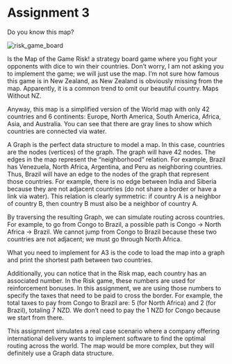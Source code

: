 # Assignment 3

Do you know this map?

![risk_game_board](https://github.com/user-attachments/assets/fbd32c64-48e9-4bd1-b6c1-e9b7241bc65a)

Is the Map of the Game Risk! a strategy board game where you fight your opponents with dice to win their countries. Don’t worry, I am not asking you to implement the game; we will just use the map. I’m not sure how famous this game is in New Zealand, as New Zealand is obviously missing from the map. Apparently, it is a common trend to omit our beautiful country. Maps Without NZ.

Anyway, this map is a simplified version of the World map with only 42 countries and 6 continents: Europe, North America, South America, Africa, Asia, and Australia. You can see that there are gray lines to show which countries are connected via water.

A Graph is the perfect data structure to model a map. In this case, countries are the nodes (vertices) of the graph. The graph will have 42 nodes. The edges in the map represent the “neighborhood” relation. For example, Brazil has Venezuela, North Africa, Argentina, and Peru as neighboring countries. Thus, Brazil will have an edge to the nodes of the graph that represent those countries. For example, there is no edge between India and Siberia because they are not adjacent countries (do not share a border or have a link via water). This relation is clearly symmetric: if country A is a neighbor of country B, then country B must also be a neighbor of country A.

By traversing the resulting Graph, we can simulate routing across countries. For example, to go from Congo to Brazil, a possible path is Congo -> North Africa -> Brazil. We cannot jump from Congo to Brazil because these two countries are not adjacent; we must go through North Africa.

What you need to implement for A3 is the code to load the map into a graph and print the shortest path between two countries.

Additionally, you can notice that in the Risk map, each country has an associated number. In the Risk game, these numbers are used for reinforcement bonuses. In this assignment, we are using those numbers to specify the taxes that need to be paid to cross the border. For example, the total taxes to pay from Congo to Brazil are: 5 (for North Africa) and 2 (for Brazil), totaling 7 NZD. We don’t need to pay the 1 NZD for Congo because we start from there.

This assignment simulates a real case scenario where a company offering international delivery wants to implement software to find the optimal routing across the world. The map would be more complex, but they will definitely use a Graph data structure.
